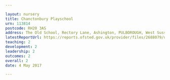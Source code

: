 ```yaml
---

layout: nursery
title: Chanctonbury Playschool
urn: 113814
postcode: RH20 3AS
address: The Old School, Rectory Lane, Ashington, PULBOROUGH, West Sussex, RH20 3AS
latestReportUrl: https://reports.ofsted.gov.uk/provider/files/2688079/urn/113814.pdf
teaching: 2
development: 2
leadership: 2
outcomes: 2
overall: 2
date: 4 May 2017

---
```

